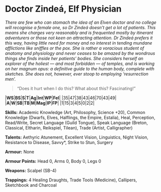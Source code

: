 # Doctor Zindeá, Elf Physician

_There are few who can stomach the idea of an Elven doctor and no
college will recognise a female one, so Dr Zindeá doesn’t get a lot of
patients. This means she charges very reasonably and is frequented
mostly by itinerant adventurers or those not keen on attracting
attention. Dr Zindeá prefers it this way, having little need for money
and no interest in tending mundane afflictions like sniffles or the pox.
She is rather a voracious student of anatomy and physiology and
never ceases to be amazed by the wondrous things she finds inside
her patients’ bodies. She considers herself an explorer of the holiest —
and most forbidden — of temples, and is working on her magnum
opus: a definitive guide to the human body, complete with sketches.
She does not, however, ever stoop to employing ‘resurrection men’._

> “Does it hurt when I do this? What about this? Fascinating!”

|**WS**|**BS**|**S**|**T**|**Ag**|**Int**|**WP**|**Fel**|
|35|47|38|43|46|70|43|49|
|**A**|**W**|**SB**|**TB**|**M**|**Mag**|**IP**|**FP**|
|1|15|3|4|5|0|2|2|

**Skills:** Academic Knowledge (Art, Philosophy, Science +20), Common
Knowledge (Dwarfs, Elves, Halflings, the Empire, Estalia), Heal,
Perception, Read/Write, Secret Language (Guild Tongue), Speak
Language (Breton, Classical, Eltharin, Reikspiel, Tilean), Trade (Artist,
Calligrapher)

**Talents:** Aethyric Atunement, Excellent Vision, Linguistics, Night
Vision, Resistance to Disease, Savvy*, Strike to Stun, Surgery

**Armour:** None

**Armour Points:** Head 0, Arms 0, Body 0, Legs 0

**Weapons:** Scalpel (SB-4)

**Trappings:** 4 Healing Draughts, Trade Tools (Medicine), Callipers,
Sketchbook and Charcoal
